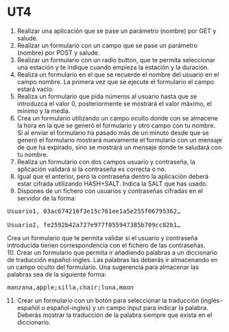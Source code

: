 # UT4
1.	Realizar una aplicación que se pase un parámetro (nombre) por GET y salude.
2.	Realizar un formulario con un campo que se pase un parámetro (nombre) por POST y salude.
3.	Realizar un formulario con un radio button, que te permita seleccionar una estación y te indique cuando empieza la estación y la duración. 
4.	Realiza un formulario en el que se recuerde el nombre del usuario en el campo nombre. La primera vez que se ejecute el formulario el campo estará vacío.
5.	Realiza un formulario que pida números al usuario hasta que se introduzca el valor 0, posteriormente se mostrará el valor máximo, el mínimo y la media.
6.	Crea un formulario utilizando un campo oculto donde con se almacene la hora en la que se generó el formulario y otro campo con tu nombre.<br>
Si al enviar el formulario ha pasado más de un minuto desde que se generó el formulario mostrará nuevamente el formulario con un mensaje de que ha expirado, sino se mostrará un mensaje donde te saludará con tu nombre. 
7.	Realiza un formulario con dos campos usuario y contraseña, la aplicación validará si la contraseña es correcta o no. 
8.	Igual que el anterior, pero la contraseña dentro la aplicación deberá estar cifrada utilizando HASH+SALT. Indica la SALT que has usado.
9.	Dispones de un fichero con usuarios y contraseñas cifradas en el servidor de la forma:<br>
<pre>Usuario1, 03ac674216f3e15c761ee1a5e255f06795362…<br>
Usuario2, fe2592b42a727e977f055947385b709cc82b1…</pre>
Crea un formulario que te permita validar si el usuario y contraseña introducida tienen correspondencia con el fichero de las contraseñas. <br>
10.	Crear un formulario que permita ir añadiendo palabras a un diccionario de traducción español-ingles. Las palabras las deberás ir almacenando en un campo oculto del formulario.
Una sugerencia para almacenar las palabras sea de la siguiente forma:
<pre>manzana,apple;silla,chair;luna,moon</pre>
11.	Crear un formulario con un botón para seleccionar la traducción (inglés-español o español-ingles) y un campo input para indicar la palabra. Deberás mostrar la traducción de la palabra siempre que exista en el diccionario.
